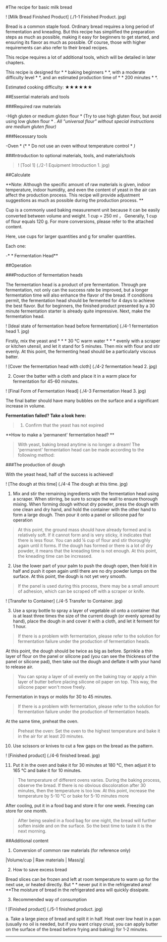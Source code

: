 #The recipe for basic milk bread

! [Milk Bread Finished Product] (./1-1 Finished Product. jpg)

Bread is a common staple food. Ordinary bread requires a long period of fermentation and kneading. But this recipe has simplified the preparation steps as much as possible, making it easy for beginners to get started, and ensuring its flavor as much as possible. Of course, those with higher requirements can also refer to their bread recipes.

This recipe requires a lot of additional tools, which will be detailed in later chapters.

This recipe is designed for * * baking beginners * *, with a moderate difficulty level * *, and an estimated production time of * * 200 minutes * *.

Estimated cooking difficulty: ★★★★★★

##Essential materials and tools

###Required raw materials

-High gluten or medium gluten flour * (Try to use high gluten flour, but avoid using low gluten flour * *. All "universal flour" without special instructions are medium gluten flour)*

###Necessary tools

-Oven * (* * Do not use an oven without temperature control * *)*

###Introduction to optional materials, tools, and materials/tools

>! [Tool 1] (./2-1 Equipment Introduction 1. jpg)

##Calculate

**Note: Although the specific amount of raw materials is given, indoor temperature, indoor humidity, and even the content of yeast in the air can affect the production process. This recipe will provide adjustment suggestions as much as possible during the production process. **

Cup is a commonly used baking measurement unit because it can be easily converted between volume and weight.  1 cup = 250 ml ， Generally, 1 cup of flour equals 120 g. For more conversions, please refer to the attached content.

Here, use cups for larger quantities and g for smaller quantities.

Each one:

-* * Fermentation Head**

##Operation

###Production of fermentation heads

The fermentation head is a product of pre fermentation. Through pre fermentation, not only can the success rate be improved, but a longer fermentation time will also enhance the flavor of the bread. If conditions permit, the fermentation head should be fermented for 4 days to achieve the best flavor. But for beginners, the finished product presented by a 30 minute fermentation starter is already quite impressive. Next, make the fermentation head.

! [Ideal state of fermentation head before fermentation] (./4-1 fermentation head 1. jpg)

Firstly, mix the yeast and * * * 30 ℃ warm water * * * evenly with a scraper or kitchen utensil, and let it stand for 5 minutes. Then mix with flour and stir evenly. At this point, the fermenting head should be a particularly viscous batter.

! [Cover the fermentation head with cloth] (./4-2 fermentation head 2. jpg)

2. Cover the batter with a cloth and place it in a warm place for fermentation for 45-60 minutes.

! [Final Form of Fermentation Head] (./4-3 Fermentation Head 3. jpg)

The final batter should have many bubbles on the surface and a significant increase in volume.

**Fermentation failed? Take a look here:**

>1. Confirm that the yeast has not expired

**How to make a 'permanent' fermentation head? **

>With yeast, baking bread anytime is no longer a dream! The 'permanent' fermentation head can be made according to the following method:

###The production of dough

With the yeast head, half of the success is achieved!

! [The dough at this time] (./4-4 The dough at this time. jpg)

1. Mix and stir the remaining ingredients with the fermentation head using a scraper. When stirring, be sure to scrape the wall to ensure thorough mixing. When forming dough without dry powder, press the dough with one clean and dry hand, and hold the container with the other hand to form a large dough. Then pour it onto a panel or silicone pad for operation

>At this point, the ground mass should have already formed and is relatively soft. If it cannot form and is very sticky, it indicates that there is less flour. You can add ¼ cup of flour and stir thoroughly again until it forms. If the dough has formed or there is a lot of dry powder, it means that the kneading time is not enough. At this point, the kneading time can be increased.

2. Use the lower part of your palm to push the dough open, then fold it in half and push it open again until there are no dry powder lumps on the surface. At this point, the dough is not yet very smooth.

>If the panel is used during this process, there may be a small amount of adhesion, which can be scraped off with a scraper or knife.

! [Transfer to Container] (./4-5 Transfer to Container. jpg)

3. Use a spray bottle to spray a layer of vegetable oil onto a container that is at least three times the size of the current dough (or evenly spread by hand), place the dough in and cover it with a cloth, and let it ferment for 1 hour.

>If there is a problem with fermentation, please refer to the solution for fermentation failure under the production of fermentation heads.

At this point, the dough should be twice as big as before. Sprinkle a thin layer of flour on the panel or silicone pad (you can see the thickness of the panel or silicone pad), then take out the dough and deflate it with your hand to release air.

>You can spray a layer of oil evenly on the baking tray or apply a thin layer of butter before placing silicone oil paper on top. This way, the silicone paper won't move freely.

Fermentation in trays or molds for 30 to 45 minutes.

>If there is a problem with fermentation, please refer to the solution for fermentation failure under the production of fermentation heads.

At the same time, preheat the oven.

>Preheat the oven: Set the oven to the highest temperature and bake it in the air for at least 20 minutes.

10. Use scissors or knives to cut a few gaps on the bread as the pattern.

! [Finished product] (./4-6 finished bread. jpg)

11. Put it in the oven and bake it for 30 minutes at 180 ℃, then adjust it to 165 ℃ and bake it for 10 minutes.

>The temperature of different ovens varies. During the baking process, observe the bread. If there is no obvious discoloration after 30 minutes, then the temperature is too low. At this point, increase the temperature by 5-10 ℃ or bake for 5-10 minutes more

After cooling, put it in a food bag and store it for one week. Freezing can store for one month.

>After being sealed in a food bag for one night, the bread will further soften inside and on the surface. So the best time to taste it is the next morning.

##Additional content

1. Conversion of common raw materials (for reference only)

|Volume/cup | Raw materials | Mass/g|

2. How to save excess bread

Bread slices can be frozen and left at room temperature to warm up for the next use, or heated directly. But * * never put it in the refrigerated area! **The moisture of bread in the refrigerated area will quickly dissipate.

3. Recommended way of consumption

! [Finished product] (./5-1 finished product. jpg)

a. Take a large piece of bread and split it in half. Heat over low heat in a pan (usually no oil is needed, but if you want crispy crust, you can apply butter on the surface of the bread before frying and baking) for 1-2 minutes.

------------------------------------------